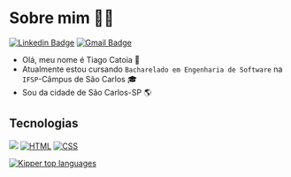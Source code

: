 # Sobre mim 👩‍💻
[![Linkedin Badge](https://img.shields.io/badge/-LinkedIn-6633cc?style=flat-square&logo=Linkedin&logoColor=white&link=https://www.linkedin.com/in/tiago-catoia-91a176277//)](https://www.linkedin.com/in/tiago-catoia-91a176277/)
[![Gmail Badge](https://img.shields.io/badge/-tiagocsz@hotmail.com-6633cc?style=flat-square&logo=Gmail&logoColor=white&link=mailto:tiagocsz@hotmail.com)](mailto:tiagocsz@hotmail.com)

- Olá, meu nome é Tiago Catoia 👋 
- Atualmente estou cursando `Bacharelado em Engenharia de Software` na `IFSP`-Câmpus de São Carlos 🎓
- Sou da cidade de São Carlos-SP 🌎

## Tecnologias
![](https://img.shields.io/badge/Python-3776AB?style=for-the-badge&logo=python&logoColor=white)
[![HTML](https://img.shields.io/badge/HTML-E34F26?style=for-the-badge&logo=html5&logoColor=white)](https://developer.mozilla.org/en-US/docs/Web/HTML)
[![CSS](https://img.shields.io/badge/CSS-1572B6?style=for-the-badge&logo=css3&logoColor=white)](https://developer.mozilla.org/en-US/docs/Web/CSS)

<div align="left">
  
[![Kipper top languages](https://github-readme-stats.vercel.app/api/top-langs/?username=TiagoCatoia&theme=blue-white)](https://github.com/anuraghazra/github-readme-stats)
  
 </div>
 
